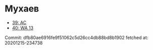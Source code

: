 # Мухаев
- [39: AC](39.md)
- [40: WA 13](40.md)

Commit: dfb80ae6916fe9f51062c5d26cc4db88bd8b1902
 fetched at: 20201215-234738
